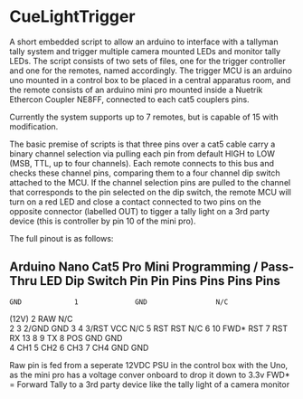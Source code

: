 # CueLightTrigger
A short embedded script to allow an arduino to interface with a tallyman tally system and trigger multiple camera mounted LEDs and monitor tally LEDs. The script consists of two sets of files, one for the trigger controller and one for the remotes, named accordingly. The trigger MCU is an arduino uno mounted in a control box to be placed in a central apparatus room, and the remote consists of an arduino mini pro mounted inside a Nuetrik Ethercon Coupler NE8FF, connected to each cat5 couplers pins. 

Currently the system supports up to 7 remotes, but is capable of 15 with modification. 

The basic premise of scripts is that three pins over a cat5 cable carry a binary channel selection via pulling each pin from default HIGH to LOW (MSB, TTL, up to four channels). Each remote connects to this bus and checks these channel pins, comparing them to a four channel dip switch attached to the MCU. If the channel selection pins are pulled to the channel that corresponds to the pin selected on the dip switch, the remote MCU will turn on a red LED and close a contact connected to two pins on the opposite connector (labelled OUT) to tigger a tally light on a 3rd party device (this is controller by pin 10 of the mini pro).

The full pinout is as follows:

Arduino Nano        Cat5         Pro Mini     Programming / Pass-Thru         LED        Dip Switch
    Pin            Pin            Pins                 Pins                  Pins          Pins
--------------------------------------------------------------------------------------------------
    GND             1              GND                 N/C
   (12V)            2              RAW                 N/C                          
     2              3             2/GND                GND
     3              4             3/RST                VCC
    N/C             5              RST                 RST
    N/C             6              10                  FWD*
    RST             7              RST                 RX
    13              8               9                  TX
                                    8                                        POS
                                   GND                                       GND            
                                    4                                                       CH1
                                    5                                                       CH2
                                    6                                                       CH3
                                    7                                                       CH4
                                   GND                                                      GND
                    


Raw pin is fed from a seperate 12VDC PSU in the control box with the Uno, as the mini pro has a voltage conver onboard to drop it down to 3.3v
FWD* = Forward Tally to a 3rd party device like the tally light of a camera monitor